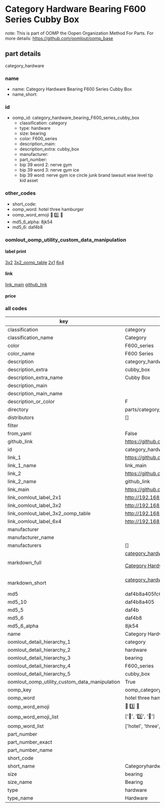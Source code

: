 # Category Hardware Bearing F600 Series Cubby Box  

note: This is part of OOMP the Oopen Organization Method For Parts. For more details: https://github.com/oomlout/oomp_base

##  part details



category_hardware

### name
* name: Category Hardware Bearing F600 Series Cubby Box
* name_short: 
### id
* oomp_id: category_hardware_bearing_F600_series_cubby_box
  * classification: category
  * type: hardware
  * size: bearing
  * color: F600_series
  * description_main: 
  * description_extra: cubby_box
  * manufacturer: 
  * part_number: 
  * bip 39 word 2: nerve gym
  * bip 39 word 3: nerve gym ice
  * bip 39 word: nerve gym ice circle junk brand lawsuit wise level tip kid asset

### other_codes
* short_code: 
* oomp_word: hotel three hamburger
* oomp_word_emoji :hotel: :three: :hamburger:
* md5_6_alpha: 8jk54
* md5_6: daf4b8






### oomlout_oomp_utility_custom_data_manipulation
#### label print
[3x2](http://192.168.1.245:1112/?label=oomp%208jk54)
[3x2_oomp_table](http://192.168.1.107:1112/?label=oomp%208jk54)
[2x1](http://192.168.1.242:1112/?label=oomp%208jk54)
[6x4](http://192.168.1.55:1112/?label=oomp%208jk54)    

#### link

[link_main](https://github.com/oomlout/oomlout_oomp_current_version_messy/tree/main/parts/category_hardware_bearing_F600_series_cubby_box) [github_link](https://github.com/oomlout/oomlout_oomp_part_src/tree/main/parts/category_hardware_bearing_F600_series_cubby_box)                             

#### price







### all codes 
| key | value |  
| --- | --- |  
| classification | category |  
| classification_name | Category |  
| color | F600_series |  
| color_name | F600 Series |  
| description | category_hardware |  
| description_extra | cubby_box |  
| description_extra_name | Cubby Box |  
| description_main |  |  
| description_main_name |  |  
| description_or_color | F  |  
| directory | parts/category_hardware_bearing_F600_series_cubby_box |  
| distributors | [] |  
| filter |  |  
| from_yaml | False |  
| github_link | https://github.com/oomlout/oomlout_oomp_part_src/tree/main/parts/category_hardware_bearing_F600_series_cubby_box |  
| id | category_hardware_bearing_F600_series_cubby_box |  
| link_1 | https://github.com/oomlout/oomlout_oomp_current_version_messy/tree/main/parts/category_hardware_bearing_F600_series_cubby_box |  
| link_1_name | link_main |  
| link_2 | https://github.com/oomlout/oomlout_oomp_part_src/tree/main/parts/category_hardware_bearing_F600_series_cubby_box |  
| link_2_name | github_link |  
| link_main | https://github.com/oomlout/oomlout_oomp_current_version_messy/tree/main/parts/category_hardware_bearing_F600_series_cubby_box |  
| link_oomlout_label_2x1 | http://192.168.1.242:1112/?label=oomp%208jk54 |  
| link_oomlout_label_3x2 | http://192.168.1.245:1112/?label=oomp%208jk54 |  
| link_oomlout_label_3x2_oomp_table | http://192.168.1.107:1112/?label=oomp%208jk54 |  
| link_oomlout_label_6x4 | http://192.168.1.55:1112/?label=oomp%208jk54 |  
| manufacturer |  |  
| manufacturer_name |  |  
| manufacturers | [] |  
| markdown_full | [category_hardware_bearing_F600_series_cubby_box](https://github.com/oomlout/oomlout_oomp_current_version_messy/tree/main/parts/category_hardware_bearing_F600_series_cubby_box)<br>[](https://github.com/oomlout/oomlout_oomp_current_version_messy/tree/main/parts/category_hardware_bearing_F600_series_cubby_box)<br>[Category Hardware Bearing F600 Series Cubby Box](https://github.com/oomlout/oomlout_oomp_current_version_messy/tree/main/parts/category_hardware_bearing_F600_series_cubby_box)<br><br> |  
| markdown_short | [category_hardware_bearing_F600_series_cubby_box](https://github.com/oomlout/oomlout_oomp_current_version_messy/tree/main/parts/category_hardware_bearing_F600_series_cubby_box)<br><br> |  
| md5 | daf4b8a405fc6fc46c3ca292e05a04a3 |  
| md5_10 | daf4b8a405 |  
| md5_5 | daf4b |  
| md5_6 | daf4b8 |  
| md5_6_alpha | 8jk54 |  
| name | Category Hardware Bearing F600 Series Cubby Box |  
| oomlout_detail_hierarchy_1 | category |  
| oomlout_detail_hierarchy_2 | hardware |  
| oomlout_detail_hierarchy_3 | bearing |  
| oomlout_detail_hierarchy_4 | F600_series |  
| oomlout_detail_hierarchy_5 | cubby_box |  
| oomlout_oomp_utility_custom_data_manipulation | True |  
| oomp_key | oomp_category_hardware_bearing_F600_series_cubby_box |  
| oomp_word | hotel three hamburger |  
| oomp_word_emoji | :hotel: :three: :hamburger: |  
| oomp_word_emoji_list | [':hotel:', ':three:', ':hamburger:'] |  
| oomp_word_list | ['hotel', 'three', 'hamburger'] |  
| part_number |  |  
| part_number_exact |  |  
| part_number_name |  |  
| short_code |  |  
| short_name | Categoryhardware |  
| size | bearing |  
| size_name | Bearing |  
| type | hardware |  
| type_name | Hardware |  
